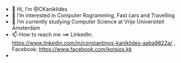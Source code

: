 - 👋 Hi, I’m @CKaniklides
- 👀 I’m interested in Computer Rogramming, Fast cars and Travelling
- 📖 I’m currently studying Computer Science at Vrije Universiteit Amsterdam
- 📫 How to reach me ==> LinkedIn: https://www.linkedin.com/in/constantinos-kaniklides-aaba9822a/ , Facebook: https://www.facebook.com/kotsios.kk
- 

<!---
CKaniklides/CKaniklides is a ✨ special ✨ repository because its `README.md` (this file) appears on your GitHub profile.
You can click the Preview link to take a look at your changes.
--->
